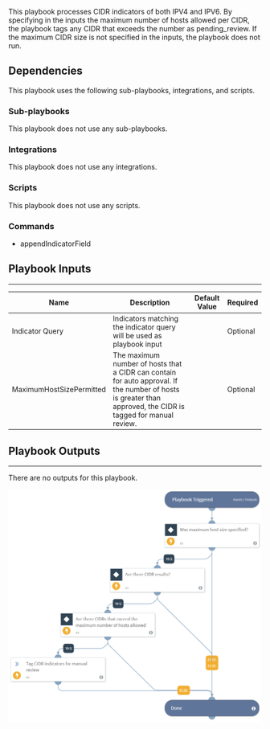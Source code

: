 This playbook processes CIDR indicators of both IPV4 and IPV6. By specifying in the inputs the maximum number of hosts allowed per CIDR, the playbook tags any CIDR that exceeds the number as pending_review. If the maximum CIDR size is not specified in the inputs, the playbook does not run.

## Dependencies
This playbook uses the following sub-playbooks, integrations, and scripts.

### Sub-playbooks
This playbook does not use any sub-playbooks.

### Integrations
This playbook does not use any integrations.

### Scripts
This playbook does not use any scripts.

### Commands
* appendIndicatorField

## Playbook Inputs
---

| **Name** | **Description** | **Default Value** | **Required** |
| --- | --- | --- | --- |
| Indicator Query | Indicators matching the indicator query will be used as playbook input |  | Optional |
| MaximumHostSizePermitted | The maximum number of hosts that a CIDR can contain for auto approval. If the number of hosts is greater than approved, the CIDR is tagged for manual review. |  | Optional |

## Playbook Outputs
---
There are no outputs for this playbook.

![TIM - Process CIDR Indicators By Size](https://raw.githubusercontent.com/demisto/content/master/docs/images/playbooks/TIM_-_Process_CIDR_Indicators_By_Size.png)